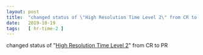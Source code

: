 ```yaml
---
layout: post
title:  "changed status of \"High Resolution Time Level 2\" from CR to PR"
date:   2019-10-19
tags:   [ hr-time-2 ]
---
```


changed status of "[High Resolution Time Level 2](/spec/hr-time-2)" from CR to PR

